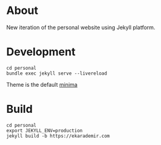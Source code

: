 # About
New iteration of the personal website using Jekyll platform.

# Development
```
cd personal
bundle exec jekyll serve --livereload
```

Theme is the default [minima](https://github.com/jekyll/minima/tree/v2.5.1)

# Build

```
cd personal
export JEKYLL_ENV=production
jekyll build -b https://ekarademir.com
```
